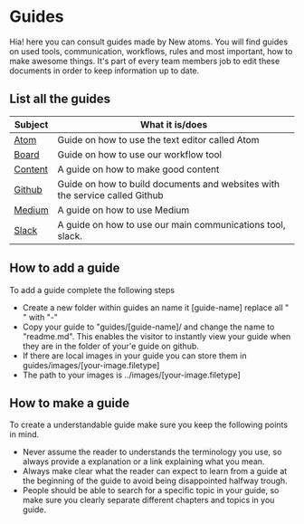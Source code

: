 # Guides
Hia! here you can consult guides made by New atoms. You will find guides on used tools, communication, workflows, rules and most important, how to make awesome things. It's part of every team members job to edit these documents in order to keep information up to date.  

## List all the guides
|Subject |What it is/does              |
|--------|-----------------------------|
|[Atom](../guides/atom-guide/readme.md)| Guide on how to use the text editor called Atom |
|[Board](../guide/board-guide/readme.md) | Guide on how to use our workflow tool |
|[Content](../guide/board-guide/)| A guide on how to make good content|
|[Github](github-guide.md) | Guide on how to build documents and websites with the service called Github |
|[Medium](medium-guide.md)| A guide on how to use Medium |
|[Slack](slack-guide.md) | A guide on how to use our main communications tool, slack.

## How to add a guide
To add a guide complete the following steps
* Create a new folder within guides an name it [guide-name] replace all " " with "-"
* Copy your guide to "guides/[guide-name]/ and change the name to "readme.md". This enables the visitor to instantly view your guide when they are in the folder of your'e guide on github.
* If there are local images in your guide you can store them in guides/images/[your-image.filetype]
* The path to your images is ../images/[your-image.filetype]

## How to make a guide
To create a understandable guide make sure you keep the following points in mind.
* Never assume the reader to understands the terminology you use, so always provide a explanation or a link explaining what you mean.
* Always make clear what the reader can expect to learn from a guide at the beginning of the guide to avoid being disappointed halfway trough.
* People should be able to search for a specific topic in your guide, so make sure you clearly separate different chapters and topics in you guide.
